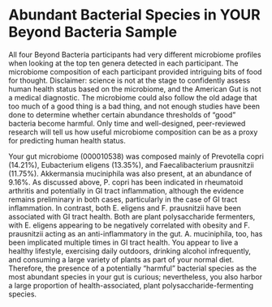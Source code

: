# Abundant Bacterial Species in YOUR Beyond Bacteria Sample

All four Beyond Bacteria participants had very different microbiome profiles
when looking at the top ten genera detected in each participant. The microbiome
composition of each participant provided intriguing bits of food for thought.
Disclaimer: science is not at the stage to confidently assess human health
status based on the microbiome, and the American Gut is not a medical
diagnostic. The microbiome could also follow the old adage that too much of a
good thing is a bad thing, and not enough studies have been done to determine
whether certain abundance thresholds of “good” bacteria become harmful. Only
time and well-designed, peer-reviewed research will tell us how useful
microbiome composition can be as a proxy for predicting human health status.

Your gut microbiome (000010538) was composed mainly of Prevotella copri
(14.21%), Eubacterium eligens (13.35%), and Faecalibacterium prausnitzii
(11.75%). Akkermansia muciniphila was also present, at an abundance of 9.16%.
As discussed above, P. copri has been indicated in rheumatoid arthritis and
potentially in GI tract inflammation, although the evidence remains preliminary
in both cases, particularly in the case of GI tract inflammation. In contrast,
both E. eligens and F. prausnitzii have been associated with GI tract health.
Both are plant polysaccharide fermenters, with E. eligens appearing to be
negatively correlated with obesity and F. prausnitzii acting as an
anti-inflammatory in the gut. A. muciniphila, too, has been implicated multiple
times in GI tract health. You appear to live a healthy lifestyle, exercising
daily outdoors, drinking alcohol infrequently, and consuming a large variety of
plants as part of your normal diet. Therefore, the presence of a potentially
“harmful” bacterial species as the most abundant species in your gut is
curious; nevertheless, you also harbor a large proportion of health-associated,
plant polysaccharide-fermenting species.
